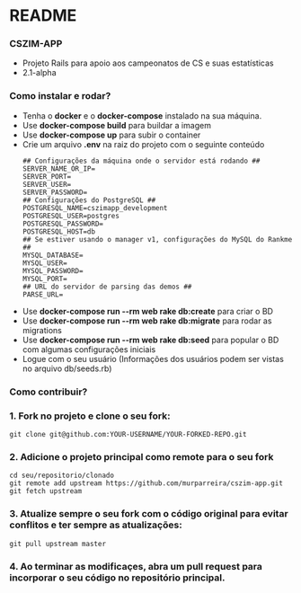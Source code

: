 # README

### CSZIM-APP ###

* Projeto Rails para apoio aos campeonatos de CS e suas estatísticas
* 2.1-alpha

### Como instalar e rodar? ###

* Tenha o **docker** e o **docker-compose** instalado na sua máquina.
* Use **docker-compose build** para buildar a imagem
* Use **docker-compose up** para subir o container
* Crie um arquivo **.env** na raiz do projeto com o seguinte conteúdo
    ````
    ## Configurações da máquina onde o servidor está rodando ##
    SERVER_NAME_OR_IP=
    SERVER_PORT=
    SERVER_USER=
    SERVER_PASSWORD=
    ## Configurações do PostgreSQL ##
    POSTGRESQL_NAME=cszimapp_development
    POSTGRESQL_USER=postgres
    POSTGRESQL_PASSWORD=
    POSTGRESQL_HOST=db
    ## Se estiver usando o manager v1, configurações do MySQL do Rankme ##
    MYSQL_DATABASE=
    MYSQL_USER=
    MYSQL_PASSWORD=
    MYSQL_PORT=
    ## URL do servidor de parsing das demos ##
    PARSE_URL=
    ````
* Use **docker-compose run --rm web rake db:create** para criar o BD
* Use **docker-compose run --rm web rake db:migrate** para rodar as migrations
* Use **docker-compose run --rm web rake db:seed** para popular o BD com algumas configurações iniciais
* Logue com o seu usuário (Informações dos usuários podem ser vistas no arquivo db/seeds.rb)

### Como contribuir? ###

### 1. Fork no projeto e clone o seu fork:

    git clone git@github.com:YOUR-USERNAME/YOUR-FORKED-REPO.git

### 2. Adicione o projeto principal como remote para o seu fork 

    cd seu/repositorio/clonado
    git remote add upstream https://github.com/murparreira/cszim-app.git
    git fetch upstream

### 3. Atualize sempre o seu fork com o código original para evitar conflitos e ter sempre as atualizações:

    git pull upstream master

### 4. Ao terminar as modificaçes, abra um pull request para incorporar o seu código no repositório principal.
